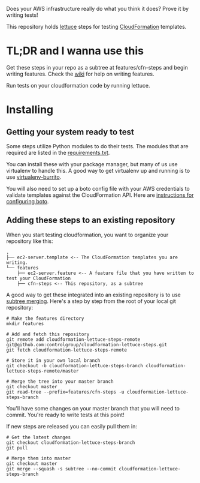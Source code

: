 Does your AWS infrastructure really do what you think it does? Prove it by writing tests!

This repository holds [lettuce](http://lettuce.it) steps for testing [CloudFormation](http://aws.amazon.com/cloudformation) templates. 

# TL;DR and I wanna use this

Get these steps in your repo as a subtree at features/cfn-steps and begin writing features. Check the [wiki](https://github.com/controlgroup/cloudformation-lettuce-steps/wiki) for help on writing features. 

Run tests on your cloudformation code by running lettuce.


# Installing

## Getting your system ready to test

Some steps utilize Python modules to do their tests. The modules that are required are listed in the [requirements.txt](requirements.txt). 

You can install these with your package manager, but many of us use virtualenv to handle this. A good way to get virtualenv up and running is to use [virtualenv-burrito](https://github.com/brainsik/virtualenv-burrito). 

You will also need to set up a boto config file with your AWS credentials to validate templates against the CloudFormation API. Here are [instructions for configuring boto](http://docs.pythonboto.org/en/latest/boto_config_tut.html).

## Adding these steps to an existing repository

When you start testing cloudformation, you want to organize your repository like this:

```
.
├── ec2-server.template <-- The CloudFormation templates you are writing.
└── features
    ├── ec2-server.feature <-- A feature file that you have written to test your CloudFormation
    ├── cfn-steps <-- This repository, as a subtree
```

A good way to get these integrated into an existing repository is to use [subtree merging](http://git-scm.com/book/ch6-7.html). Here's a step by step from the root of your local git repository:

```
# Make the features directory
mkdir features

# Add and fetch this repository
git remote add cloudformation-lettuce-steps-remote git@github.com:controlgroup/cloudformation-lettuce-steps.git
git fetch cloudformation-lettuce-steps-remote

# Store it in your own local branch
git checkout -b cloudformation-lettuce-steps-branch cloudformation-lettuce-steps-remote/master

# Merge the tree into your master branch
git checkout master
git read-tree --prefix=features/cfn-steps -u cloudformation-lettuce-steps-branch
```

You'll have some changes on your master branch that you will need to commit. You're ready to write tests at this point!

If new steps are released you can easily pull them in:

```
# Get the latest changes
git checkout cloudformation-lettuce-steps-branch
git pull

# Merge them into master
git checkout master
git merge --squash -s subtree --no-commit cloudformation-lettuce-steps-branch
```

